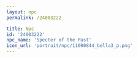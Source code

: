 ```yaml
---
layout: npc
permalink: /24003222

title: Npc
id: '24003222'
npc_name: 'Specter of the Past'
icon_url: 'portrait/npc/11000844_bella3_p.png'
---
```


